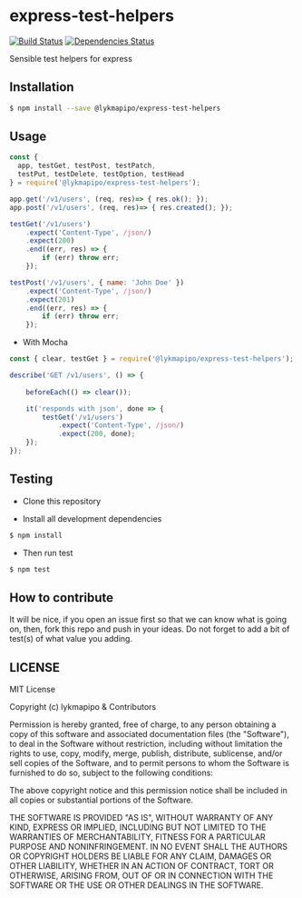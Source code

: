 # express-test-helpers

[![Build Status](https://travis-ci.org/lykmapipo/express-test-helpers.svg?branch=master)](https://travis-ci.org/lykmapipo/express-test-helpers)
[![Dependencies Status](https://david-dm.org/lykmapipo/express-test-helpers.svg?style=flat-square)](https://david-dm.org/lykmapipo/express-test-helpers)

Sensible test helpers for express

## Installation

```sh
$ npm install --save @lykmapipo/express-test-helpers
```

## Usage
```js
const { 
  app, testGet, testPost, testPatch, 
  testPut, testDelete, testOption, testHead 
} = require('@lykmapipo/express-test-helpers');

app.get('/v1/users', (req, res)=> { res.ok(); });
app.post('/v1/users', (req, res)=> { res.created(); });

testGet('/v1/users')
    .expect('Content-Type', /json/)
    .expect(200)
    .end((err, res) => {
        if (err) throw err;
    });

testPost('/v1/users', { name: 'John Doe' })
    .expect('Content-Type', /json/)
    .expect(201)
    .end((err, res) => {
        if (err) throw err;
    });
```

- With Mocha
```js
const { clear, testGet } = require('@lykmapipo/express-test-helpers');

describe('GET /v1/users', () => {
    
    beforeEach(() => clear());

    it('responds with json', done => {
        testGet('/v1/users')
            .expect('Content-Type', /json/)
            .expect(200, done);
    });
});
```

## Testing

- Clone this repository

- Install all development dependencies

```sh
$ npm install
```

- Then run test

```sh
$ npm test
```

## How to contribute

It will be nice, if you open an issue first so that we can know what is going on, then, fork this repo and push in your ideas. Do not forget to add a bit of test(s) of what value you adding.

## LICENSE

MIT License

Copyright (c) lykmapipo & Contributors

Permission is hereby granted, free of charge, to any person obtaining a copy of this software and associated documentation files (the "Software"), to deal in the Software without restriction, including without limitation the rights to use, copy, modify, merge, publish, distribute, sublicense, and/or sell copies of the Software, and to permit persons to whom the Software is furnished to do so, subject to the following conditions:

The above copyright notice and this permission notice shall be included in all copies or substantial portions of the Software.

THE SOFTWARE IS PROVIDED "AS IS", WITHOUT WARRANTY OF ANY KIND, EXPRESS OR IMPLIED, INCLUDING BUT NOT LIMITED TO THE WARRANTIES OF MERCHANTABILITY, FITNESS FOR A PARTICULAR PURPOSE AND NONINFRINGEMENT. IN NO EVENT SHALL THE AUTHORS OR COPYRIGHT HOLDERS BE LIABLE FOR ANY CLAIM, DAMAGES OR OTHER LIABILITY, WHETHER IN AN ACTION OF CONTRACT, TORT OR OTHERWISE, ARISING FROM, OUT OF OR IN CONNECTION WITH THE SOFTWARE OR THE USE OR OTHER DEALINGS IN THE SOFTWARE.

